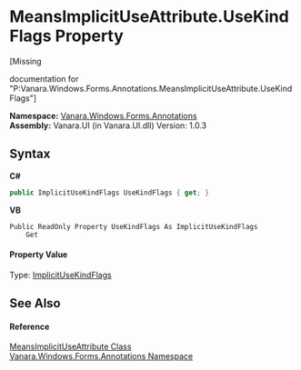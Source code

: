 # MeansImplicitUseAttribute.UseKindFlags Property 
 

\[Missing <summary> documentation for "P:Vanara.Windows.Forms.Annotations.MeansImplicitUseAttribute.UseKindFlags"\]

**Namespace:**&nbsp;<a href="600255aa-5477-7018-00f3-14fce5adebc9">Vanara.Windows.Forms.Annotations</a><br />**Assembly:**&nbsp;Vanara.UI (in Vanara.UI.dll) Version: 1.0.3

## Syntax

**C#**<br />
``` C#
public ImplicitUseKindFlags UseKindFlags { get; }
```

**VB**<br />
``` VB
Public ReadOnly Property UseKindFlags As ImplicitUseKindFlags
	Get
```


#### Property Value
Type: <a href="6cb3c884-787a-875b-42fc-2325105e1025">ImplicitUseKindFlags</a>

## See Also


#### Reference
<a href="d96636fe-0a7e-83ca-8d1d-4d37c5056985">MeansImplicitUseAttribute Class</a><br /><a href="600255aa-5477-7018-00f3-14fce5adebc9">Vanara.Windows.Forms.Annotations Namespace</a><br />